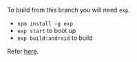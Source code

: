 To build from this branch you will need `exp`.

* `npm install -g exp`
* `exp start` to boot up
* `exp build:android` to build

Refer [here](https://docs.expo.io/versions/v17.0.0/guides/building-standalone-apps.html).
